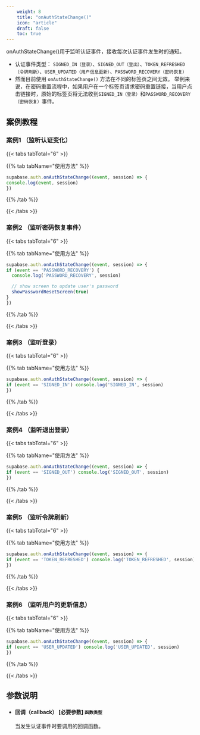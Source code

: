 ```yaml
---
    weight: 8
    title: "onAuthStateChange()"
    icon: "article"
    draft: false
    toc: true
---
```



onAuthStateChange()用于监听认证事件，接收每次认证事件发生时的通知。

* 认证事件类型： `SIGNED_IN（登录）`、`SIGNED_OUT（登出）`、`TOKEN_REFRESHED（令牌刷新）`、`USER_UPDATED（用户信息更新）`、`PASSWORD_RECOVERY（密码恢复）`
* 然而目前使用 `onAuthStateChange()` 方法在不同的标签页之间无效。
举例来说，在密码重置流程中，如果用户在一个标签页请求密码重置链接，当用户点击链接时，原始的标签页将无法收到`SIGNED_IN（登录）`和`PASSWORD_RECOVERY（密码恢复）`事件。





## 案例教程

### 案例1 （监听认证变化）

{{< tabs tabTotal="6" >}}

{{% tab tabName="使用方法" %}}



  ```ts
supabase.auth.onAuthStateChange((event, session) => {
  console.log(event, session)
})
  ```


{{% /tab %}}

{{< /tabs >}}


### 案例2 （监听密码恢复事件）

{{< tabs tabTotal="6" >}}

{{% tab tabName="使用方法" %}}



  ```ts
supabase.auth.onAuthStateChange((event, session) => {
  if (event == 'PASSWORD_RECOVERY') {
    console.log('PASSWORD_RECOVERY', session)

    // show screen to update user's password
    showPasswordResetScreen(true)
  }
})
  ```


{{% /tab %}}

{{< /tabs >}}

### 案例3 （监听登录）

{{< tabs tabTotal="6" >}}

{{% tab tabName="使用方法" %}}



  ```ts
supabase.auth.onAuthStateChange((event, session) => {
  if (event == 'SIGNED_IN') console.log('SIGNED_IN', session)
})
  ```


{{% /tab %}}

{{< /tabs >}}

### 案例4 （监听退出登录）

{{< tabs tabTotal="6" >}}

{{% tab tabName="使用方法" %}}



  ```ts
supabase.auth.onAuthStateChange((event, session) => {
  if (event == 'SIGNED_OUT') console.log('SIGNED_OUT', session)
})
  ```


{{% /tab %}}

{{< /tabs >}}


### 案例5 （监听令牌刷新）

{{< tabs tabTotal="6" >}}

{{% tab tabName="使用方法" %}}



  ```ts
supabase.auth.onAuthStateChange((event, session) => {
  if (event == 'TOKEN_REFRESHED') console.log('TOKEN_REFRESHED', session)
})
  ```


{{% /tab %}}

{{< /tabs >}}


### 案例6 （监听用户的更新信息）

{{< tabs tabTotal="6" >}}

{{% tab tabName="使用方法" %}}



  ```ts
supabase.auth.onAuthStateChange((event, session) => {
  if (event == 'USER_UPDATED') console.log('USER_UPDATED', session)
})
  ```


{{% /tab %}}

{{< /tabs >}}






## 参数说明


<ul className="method-list-group">
  
<li className="method-list-item">
  <h4 className="method-list-item-label">
    <span className="method-list-item-label-name">
      回调（callback）
    </span>
    <span className="method-list-item-label-badge required">
      [必要参数]
    </span>
    <span className="method-list-item-validation">
      <code>函数类型</code>
    </span>
  </h4>
  <div class="method-list-item-description">

当发生认证事件时要调用的回调函数。

  </div>
  
</li>

</ul>